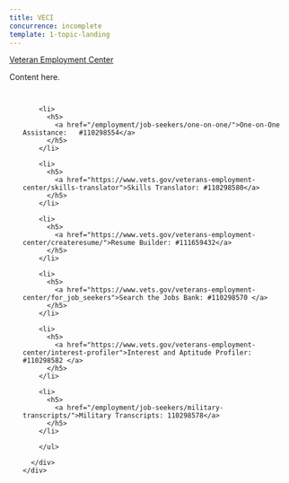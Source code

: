 ```yaml
---
title: VECI
concurrence: incomplete
template: 1-topic-landing
---
```


<div class="main" role="main" markdown="0">

<div class="action-bar">
  <div class="row">
    <div class="small-12 columns">
      <a class="usa-button-primary" href="/veteran-employment-center/">Veteran Employment Center</a>
    </div>
  </div>
</div>

<div class="section one" markdown="0">
<div class="primary" markdown="0">
<div class="row" markdown="0">
<div class="small-12 columns" markdown="1">

Content here.

</div>
</div>
</div>



<div class="navigation">
  <div class="row">
    <div class="small-12 columns">
        <ul class="small-block-grid-1 medium-block-grid-3 cards small">

        <li>
          <h5>
            <a href="/employment/job-seekers/one-on-one/">One-on-One Assistance:   #110298554</a>
          </h5>  
        </li>

        <li>
          <h5>
            <a href="https://www.vets.gov/veterans-employment-center/skills-translator">Skills Translator: #110298580</a>
          </h5>
        </li>  

        <li>
          <h5>
            <a href="https://www.vets.gov/veterans-employment-center/createresume/">Resume Builder: #111659432</a>
          </h5>  
        </li>

        <li>
          <h5>
            <a href="https://www.vets.gov/veterans-employment-center/for_job_seekers">Search the Jobs Bank: #110298570 </a>
          </h5>
        </li>  

        <li>
          <h5>
            <a href="https://www.vets.gov/veterans-employment-center/interest-profiler">Interest and Aptitude Profiler: #110298582 </a>
          </h5>
        </li>

        <li>
          <h5>
            <a href="/employment/job-seekers/military-transcripts/">Military Transcripts: 110298578</a>
          </h5>
        </li>   

        </ul>

      </div>
    </div>  
  </div>

</div>
